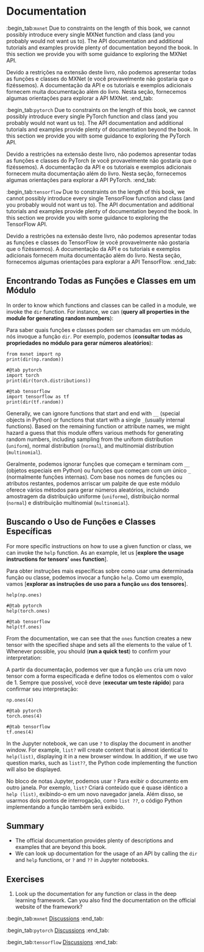 # Documentation
:begin_tab:`mxnet`
Due to constraints on the length of this book, we cannot possibly introduce every single MXNet function and class (and you probably would not want us to). The API documentation and additional tutorials and examples provide plenty of documentation beyond the book. In this section we provide you with some guidance to exploring the MXNet API.

Devido a restrições na extensão deste livro, não podemos apresentar todas as funções e classes do MXNet (e você provavelmente não gostaria que o fizéssemos). A documentação da API e os tutoriais e exemplos adicionais fornecem muita documentação além do livro. Nesta seção, fornecemos algumas orientações para explorar a API MXNet.
:end_tab:

:begin_tab:`pytorch`
Due to constraints on the length of this book, we cannot possibly introduce every single PyTorch function and class (and you probably would not want us to). The API documentation and additional tutorials and examples provide plenty of documentation beyond the book. In this section we provide you with some guidance to exploring the PyTorch API.

Devido a restrições na extensão deste livro, não podemos apresentar todas as funções e classes do PyTorch (e você provavelmente não gostaria que o fizéssemos). A documentação da API e os tutoriais e exemplos adicionais fornecem muita documentação além do livro. Nesta seção, fornecemos algumas orientações para explorar a API PyTorch.
:end_tab:

:begin_tab:`tensorflow`
Due to constraints on the length of this book, we cannot possibly introduce every single TensorFlow function and class (and you probably would not want us to). The API documentation and additional tutorials and examples provide plenty of documentation beyond the book. In this section we provide you with some guidance to exploring the TensorFlow API.

Devido a restrições na extensão deste livro, não podemos apresentar todas as funções e classes do TensorFlow (e você provavelmente não gostaria que o fizéssemos). A documentação da API e os tutoriais e exemplos adicionais fornecem muita documentação além do livro. Nesta seção, fornecemos algumas orientações para explorar a API TensorFlow.
:end_tab:


## Encontrando Todas as Funções e Classes em um Módulo

In order to know which functions and classes can be called in a module, we
invoke the `dir` function. For instance, we can (**query all properties in the
module for generating random numbers**):

Para saber quais funções e classes podem ser chamadas em um módulo, nós
invoque a função `dir`. Por exemplo, podemos (**consultar todas as propriedades no
módulo para gerar números aleatórios**):

```{.python .input  n=1}
from mxnet import np
print(dir(np.random))
```

```{.python .input  n=1}
#@tab pytorch
import torch
print(dir(torch.distributions))
```

```{.python .input  n=1}
#@tab tensorflow
import tensorflow as tf
print(dir(tf.random))
```

Generally, we can ignore functions that start and end with `__` (special objects in Python) or functions that start with a single `_`(usually internal functions). Based on the remaining function or attribute names, we might hazard a guess that this module offers various methods for generating random numbers, including sampling from the uniform distribution (`uniform`), normal distribution (`normal`), and multinomial distribution  (`multinomial`).

Geralmente, podemos ignorar funções que começam e terminam com `__` (objetos especiais em Python) ou funções que começam com um único `_` (normalmente funções internas). Com base nos nomes de funções ou atributos restantes, podemos arriscar um palpite de que este módulo oferece vários métodos para gerar números aleatórios, incluindo amostragem da distribuição uniforme (`uniforme`), distribuição normal (`normal`) e distribuição multinomial (`multinomial`).

## Buscando o Uso de Funções e Classes Específicas

For more specific instructions on how to use a given function or class, we can invoke the  `help` function. As an example, let us [**explore the usage instructions for tensors' `ones` function**].

Para obter instruções mais específicas sobre como usar uma determinada função ou classe, podemos invocar a função `help`. Como um exemplo, vamos [**explorar as instruções de uso para a função `uns` dos tensores**].

```{.python .input}
help(np.ones)
```

```{.python .input}
#@tab pytorch
help(torch.ones)
```

```{.python .input}
#@tab tensorflow
help(tf.ones)
```

From the documentation, we can see that the `ones` function creates a new tensor with the specified shape and sets all the elements to the value of 1. Whenever possible, you should (**run a quick test**) to confirm your interpretation:

A partir da documentação, podemos ver que a função `uns` cria um novo tensor com a forma especificada e define todos os elementos com o valor de 1. Sempre que possível, você deve (**executar um teste rápido**) para confirmar seu interpretação:

```{.python .input}
np.ones(4)
```

```{.python .input}
#@tab pytorch
torch.ones(4)
```

```{.python .input}
#@tab tensorflow
tf.ones(4)
```

In the Jupyter notebook, we can use `?` to display the document in another
window. For example, `list?` will create content that is almost
identical to `help(list)`, displaying it in a new browser
window. In addition, if we use two question marks, such as
`list??`, the Python code implementing the function will also be
displayed.

No bloco de notas Jupyter, podemos usar `?` Para exibir o documento em outro
janela. Por exemplo, `list?` Criará conteúdo que é quase
idêntico a `help (list)`, exibindo-o em um novo navegador
janela. Além disso, se usarmos dois pontos de interrogação, como
`list ??`, o código Python implementando a função também será
exibido.


## Summary

* The official documentation provides plenty of descriptions and examples that are beyond this book.
* We can look up documentation for the usage of an API by calling the `dir` and `help` functions, or `?` and `??` in Jupyter notebooks.


## Exercises

1. Look up the documentation for any function or class in the deep learning framework. Can you also find the documentation on the official website of the framework?


:begin_tab:`mxnet`
[Discussions](https://discuss.d2l.ai/t/38)
:end_tab:

:begin_tab:`pytorch`
[Discussions](https://discuss.d2l.ai/t/39)
:end_tab:

:begin_tab:`tensorflow`
[Discussions](https://discuss.d2l.ai/t/199)
:end_tab:
<!--stackedit_data:
eyJoaXN0b3J5IjpbMTYwNjg2NjQxN119
-->